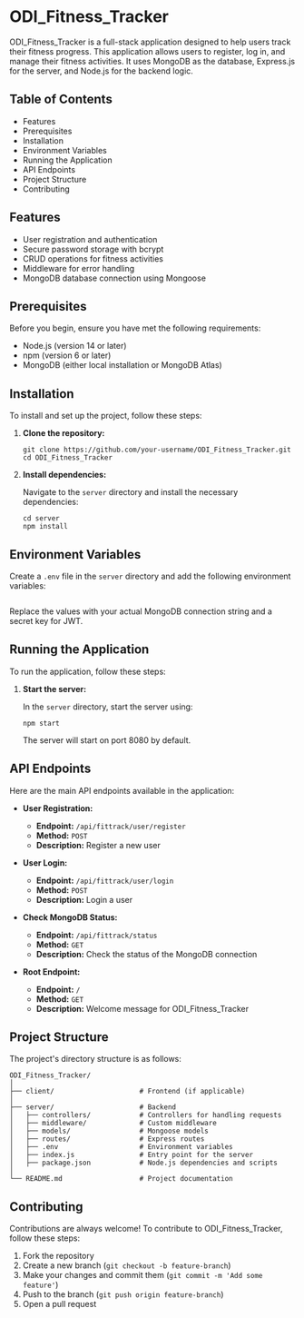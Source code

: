 # ODI\_Fitness\_Tracker

ODI\_Fitness\_Tracker is a full-stack application designed to help users track their fitness progress. This application allows users to register, log in, and manage their fitness activities. It uses MongoDB as the database, Express.js for the server, and Node.js for the backend logic.

## Table of Contents

-   Features
-   Prerequisites
-   Installation
-   Environment Variables
-   Running the Application
-   API Endpoints
-   Project Structure
-   Contributing

## Features

-   User registration and authentication
-   Secure password storage with bcrypt
-   CRUD operations for fitness activities
-   Middleware for error handling
-   MongoDB database connection using Mongoose

## Prerequisites

Before you begin, ensure you have met the following requirements:

-   Node.js (version 14 or later)
-   npm (version 6 or later)
-   MongoDB (either local installation or MongoDB Atlas)

## Installation

To install and set up the project, follow these steps:

1.  **Clone the repository:**
    
    ```
    git clone https://github.com/your-username/ODI_Fitness_Tracker.git
    cd ODI_Fitness_Tracker
    ```
    
2.  **Install dependencies:**
    
    Navigate to the `server` directory and install the necessary dependencies:
    
    ```
    cd server
    npm install
    ```
    

## Environment Variables

Create a `.env` file in the `server` directory and add the following environment variables:

```

```

Replace the values with your actual MongoDB connection string and a secret key for JWT.

## Running the Application

To run the application, follow these steps:

1.  **Start the server:**
    
    In the `server` directory, start the server using:
    
    ```
    npm start
    ```
    
    The server will start on port 8080 by default.
    

## API Endpoints

Here are the main API endpoints available in the application:

-   **User Registration:**
    
    -   **Endpoint:** `/api/fittrack/user/register`
    -   **Method:** `POST`
    -   **Description:** Register a new user
-   **User Login:**
    
    -   **Endpoint:** `/api/fittrack/user/login`
    -   **Method:** `POST`
    -   **Description:** Login a user
-   **Check MongoDB Status:**
    
    -   **Endpoint:** `/api/fittrack/status`
    -   **Method:** `GET`
    -   **Description:** Check the status of the MongoDB connection
-   **Root Endpoint:**
    
    -   **Endpoint:** `/`
    -   **Method:** `GET`
    -   **Description:** Welcome message for ODI\_Fitness\_Tracker

## Project Structure

The project's directory structure is as follows:

```
ODI_Fitness_Tracker/
│
├── client/                     # Frontend (if applicable)
│
├── server/                     # Backend
│   ├── controllers/            # Controllers for handling requests
│   ├── middleware/             # Custom middleware
│   ├── models/                 # Mongoose models
│   ├── routes/                 # Express routes
│   ├── .env                    # Environment variables
│   ├── index.js                # Entry point for the server
│   ├── package.json            # Node.js dependencies and scripts
│
└── README.md                   # Project documentation
```

## Contributing

Contributions are always welcome! To contribute to ODI\_Fitness\_Tracker, follow these steps:

1.  Fork the repository
2.  Create a new branch (`git checkout -b feature-branch`)
3.  Make your changes and commit them (`git commit -m 'Add some feature'`)
4.  Push to the branch (`git push origin feature-branch`)
5.  Open a pull request
